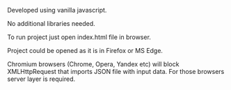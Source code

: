 Developed using vanilla javascript.

No additional libraries needed.

To run project just open index.html file in browser.

Project could be opened as it is in Firefox or MS Edge.

Chromium browsers (Chrome, Opera, Yandex etc) will block XMLHttpRequest that imports JSON file with input data.
For those browsers server layer is required.

